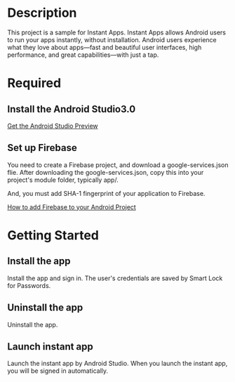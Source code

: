 # Description
This project is a sample for Instant Apps.
Instant Apps allows Android users to run your apps instantly, without installation.
Android users experience what they love about apps—fast and beautiful user interfaces, high performance, and great capabilities—with just a tap.

# Required

## Install the Android Studio3.0
[Get the Android Studio Preview](https://developer.android.com/studio/preview/index.html)

## Set up Firebase
You need to create a Firebase project, and download a google-services.json flie.
After downloading the google-services.json, copy this into your project's module folder, typically app/.

And, you must add SHA-1 fingerprint of your application to Firebase.

[How to add Firebase to your Android Project](https://firebase.google.com/docs/android/setup#add_firebase_to_your_app)

# Getting Started

## Install the app
Install the app and sign in.
The user's credentials are saved by Smart Lock for Passwords.

## Uninstall the app
Uninstall the app.

## Launch instant app
Launch the instant app by Android Studio.
When you launch the instant app, you will be signed in automatically.